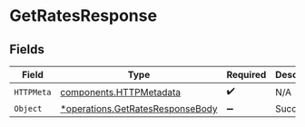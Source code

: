 # GetRatesResponse


## Fields

| Field                                                                               | Type                                                                                | Required                                                                            | Description                                                                         |
| ----------------------------------------------------------------------------------- | ----------------------------------------------------------------------------------- | ----------------------------------------------------------------------------------- | ----------------------------------------------------------------------------------- |
| `HTTPMeta`                                                                          | [components.HTTPMetadata](../../models/components/httpmetadata.md)                  | :heavy_check_mark:                                                                  | N/A                                                                                 |
| `Object`                                                                            | [*operations.GetRatesResponseBody](../../models/operations/getratesresponsebody.md) | :heavy_minus_sign:                                                                  | Success                                                                             |